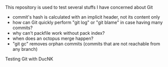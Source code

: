 This repository is used to test several stuffs I have concerned about Git
- commit's hash is calculated with an implicit header, not its content only
- how can Git quickly perform "git log" or "git blame" in case having many commits?
- why can't packfile work without pack index?
- when does an octopus merge happen?
- "git gc" removes orphan commits (commits that are not reachable from any branch)

Testing Git with DucNK